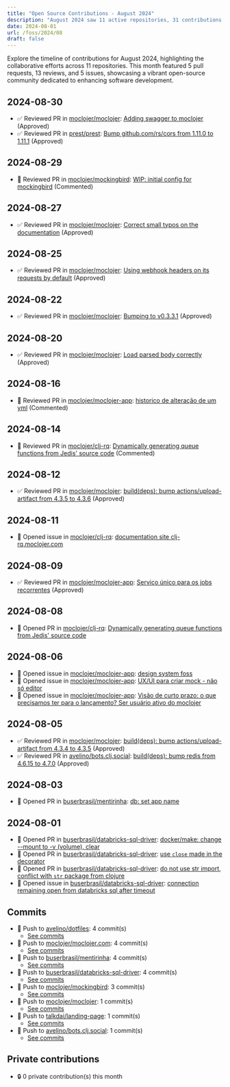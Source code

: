 ```yaml
---
title: "Open Source Contributions - August 2024"
description: "August 2024 saw 11 active repositories, 31 contributions, and significant progress across pull requests and issues, driving innovation in open-source projects."
date: 2024-08-01
url: /foss/2024/08
draft: false
---
```


Explore the timeline of contributions for August 2024, highlighting the collaborative efforts across 11 repositories. This month featured 5 pull requests, 13 reviews, and 5 issues, showcasing a vibrant open-source community dedicated to enhancing software development.

## 2024-08-30

- ✅ Reviewed PR in [moclojer/moclojer](https://github.com/moclojer/moclojer): [Adding swagger to moclojer](https://github.com/moclojer/moclojer/pull/262#pullrequestreview-2272289741) (Approved)
- ✅ Reviewed PR in [prest/prest](https://github.com/prest/prest): [Bump github.com/rs/cors from 1.11.0 to 1.11.1](https://github.com/prest/prest/pull/898#pullrequestreview-2271730922) (Approved)

## 2024-08-29

- 💬 Reviewed PR in [moclojer/mockingbird](https://github.com/moclojer/mockingbird): [WIP: initial config for mockingbird](https://github.com/moclojer/mockingbird/pull/4#pullrequestreview-2270185459) (Commented)

## 2024-08-27

- ✅ Reviewed PR in [moclojer/moclojer](https://github.com/moclojer/moclojer): [Correct small typos on the documentation](https://github.com/moclojer/moclojer/pull/274#pullrequestreview-2263215095) (Approved)

## 2024-08-25

- ✅ Reviewed PR in [moclojer/moclojer](https://github.com/moclojer/moclojer): [Using webhook headers on its requests by default](https://github.com/moclojer/moclojer/pull/272#pullrequestreview-2259242312) (Approved)

## 2024-08-22

- ✅ Reviewed PR in [moclojer/moclojer](https://github.com/moclojer/moclojer): [Bumping to v0.3.3.1](https://github.com/moclojer/moclojer/pull/271#pullrequestreview-2255545625) (Approved)

## 2024-08-20

- ✅ Reviewed PR in [moclojer/moclojer](https://github.com/moclojer/moclojer): [Load parsed body correctly](https://github.com/moclojer/moclojer/pull/269#pullrequestreview-2249011465) (Approved)

## 2024-08-16

- 💬 Reviewed PR in [moclojer/moclojer-app](https://github.com/moclojer/moclojer-app): [historico de alteração de um yml](https://github.com/moclojer/moclojer-app/pull/352#pullrequestreview-2242287292) (Commented)

## 2024-08-14

- 💬 Reviewed PR in [moclojer/clj-rq](https://github.com/moclojer/clj-rq): [Dynamically generating queue functions from Jedis' source code](https://github.com/moclojer/clj-rq/pull/18#pullrequestreview-2238968551) (Commented)

## 2024-08-12

- ✅ Reviewed PR in [moclojer/moclojer](https://github.com/moclojer/moclojer): [build(deps): bump actions/upload-artifact from 4.3.5 to 4.3.6](https://github.com/moclojer/moclojer/pull/267#pullrequestreview-2233980446) (Approved)

## 2024-08-11

- 🐛 Opened issue in [moclojer/clj-rq](https://github.com/moclojer/clj-rq): [documentation site clj-rq.moclojer.com](https://github.com/moclojer/clj-rq/issues/19)

## 2024-08-09

- ✅ Reviewed PR in [moclojer/moclojer-app](https://github.com/moclojer/moclojer-app): [Servico único para os jobs recorrentes](https://github.com/moclojer/moclojer-app/pull/342#pullrequestreview-2229735874) (Approved)

## 2024-08-08

- 🔀 Opened PR in [moclojer/clj-rq](https://github.com/moclojer/clj-rq): [Dynamically generating queue functions from Jedis' source code](https://github.com/moclojer/clj-rq/pull/18)

## 2024-08-06

- 🐛 Opened issue in [moclojer/moclojer-app](https://github.com/moclojer/moclojer-app): [design system foss](https://github.com/moclojer/moclojer-app/issues/351)
- 🐛 Opened issue in [moclojer/moclojer-app](https://github.com/moclojer/moclojer-app): [UX/UI para criar mock - não só editor](https://github.com/moclojer/moclojer-app/issues/350)
- 🐛 Opened issue in [moclojer/moclojer-app](https://github.com/moclojer/moclojer-app): [Visão de curto prazo: o que precisamos ter para o lançamento? Ser usuário ativo do moclojer](https://github.com/moclojer/moclojer-app/issues/349)

## 2024-08-05

- ✅ Reviewed PR in [moclojer/moclojer](https://github.com/moclojer/moclojer): [build(deps): bump actions/upload-artifact from 4.3.4 to 4.3.5](https://github.com/moclojer/moclojer/pull/266#pullrequestreview-2219394261) (Approved)
- ✅ Reviewed PR in [avelino/bots.clj.social](https://github.com/avelino/bots.clj.social): [build(deps): bump redis from 4.6.15 to 4.7.0](https://github.com/avelino/bots.clj.social/pull/141#pullrequestreview-2219021775) (Approved)

## 2024-08-03

- 🔀 Opened PR in [buserbrasil/mentirinha](https://github.com/buserbrasil/mentirinha): [db: set app name](https://github.com/buserbrasil/mentirinha/pull/5)

## 2024-08-01

- 🔀 Opened PR in [buserbrasil/databricks-sql-driver](https://github.com/buserbrasil/databricks-sql-driver): [docker/make: change --mount to -v (volume), clear](https://github.com/buserbrasil/databricks-sql-driver/pull/16)
- 🔀 Opened PR in [buserbrasil/databricks-sql-driver](https://github.com/buserbrasil/databricks-sql-driver): [use `close` made in the decorator](https://github.com/buserbrasil/databricks-sql-driver/pull/15)
- 🔀 Opened PR in [buserbrasil/databricks-sql-driver](https://github.com/buserbrasil/databricks-sql-driver): [do not use str import, conflict with `str` package from clojure ](https://github.com/buserbrasil/databricks-sql-driver/pull/14)
- 🐛 Opened issue in [buserbrasil/databricks-sql-driver](https://github.com/buserbrasil/databricks-sql-driver): [connection remaining open from databricks sql after timeout](https://github.com/buserbrasil/databricks-sql-driver/issues/13)

## Commits

- 🔨 Push to [avelino/dotfiles](https://github.com/avelino/dotfiles): 4 commit(s)
  - [See commits](https://github.com/avelino/dotfiles/commits?author=avelino&since=2024-08-01T00:00:00Z&until=2024-08-31T23:59:59Z)
- 🔨 Push to [moclojer/moclojer.com](https://github.com/moclojer/moclojer.com): 4 commit(s)
  - [See commits](https://github.com/moclojer/moclojer.com/commits?author=avelino&since=2024-08-01T00:00:00Z&until=2024-08-31T23:59:59Z)
- 🔨 Push to [buserbrasil/mentirinha](https://github.com/buserbrasil/mentirinha): 4 commit(s)
  - [See commits](https://github.com/buserbrasil/mentirinha/commits?author=avelino&since=2024-08-01T00:00:00Z&until=2024-08-31T23:59:59Z)
- 🔨 Push to [buserbrasil/databricks-sql-driver](https://github.com/buserbrasil/databricks-sql-driver): 4 commit(s)
  - [See commits](https://github.com/buserbrasil/databricks-sql-driver/commits?author=avelino&since=2024-08-01T00:00:00Z&until=2024-08-31T23:59:59Z)
- 🔨 Push to [moclojer/mockingbird](https://github.com/moclojer/mockingbird): 3 commit(s)
  - [See commits](https://github.com/moclojer/mockingbird/commits?author=avelino&since=2024-08-01T00:00:00Z&until=2024-08-31T23:59:59Z)
- 🔨 Push to [moclojer/moclojer](https://github.com/moclojer/moclojer): 1 commit(s)
  - [See commits](https://github.com/moclojer/moclojer/commits?author=avelino&since=2024-08-01T00:00:00Z&until=2024-08-31T23:59:59Z)
- 🔨 Push to [talkdai/landing-page](https://github.com/talkdai/landing-page): 1 commit(s)
  - [See commits](https://github.com/talkdai/landing-page/commits?author=avelino&since=2024-08-01T00:00:00Z&until=2024-08-31T23:59:59Z)
- 🔨 Push to [avelino/bots.clj.social](https://github.com/avelino/bots.clj.social): 1 commit(s)
  - [See commits](https://github.com/avelino/bots.clj.social/commits?author=avelino&since=2024-08-01T00:00:00Z&until=2024-08-31T23:59:59Z)

## Private contributions

- 🔒 0 private contribution(s) this month

